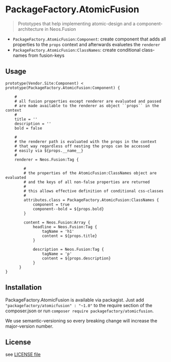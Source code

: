 # PackageFactory.AtomicFusion

> Prototypes that help implementing atomic-design and a component-architecture in Neos.Fusion

- `PackageFactory.AtomicFusion:Component`: create component that adds all properties to the `props` context 
and afterwards evaluetes the `renderer`
- `PackageFactory.AtomicFusion:ClassNames`: create conditional class-names from fusion-keys

## Usage 

```
prototype(Vendor.Site:Component) < prototype(PackageFactory.AtomicFusion:Component) {
    
    #
    # all fusion properties except renderer are evaluated and passed 
    # are made available to the renderer as object ``props`` in the context
    # 
    title = ''
    description = ''
    bold = false

    #
    # the renderer path is evaluated with the props in the context
    # that way regardless off nesting the props can be accessed
    # easily via ${props.__name__}
    # 
    renderer = Neos.Fusion:Tag {
    
        #
        # the properties of the AtomicFusion:ClassNames object are evaluated 
        # and the keys of all non-false properties are returned
        # 
        # this allows effective definition of conditional css-classes
        #
        attributes.class = PackageFactory.AtomicFusion:ClassNames {
            component = true
            component--bold = ${props.bold} 
        }
        
        content = Neos.Fusion:Array {
            headline = Neos.Fusion:Tag {
                tagName = 'h1'
                content = ${props.title}
            }

            description = Neos.Fusion:Tag {
                tagName = 'p'
                content = ${props.description}
            }
      }
}
```

## Installation

PackageFactory.AtomicFusion is available via packagist. Just add `"packagefactory/atomicfusion" : "~1.0"` to the 
require section of the composer.json or run `composer require packagefactory/atomicfusion`. 

We use semantic-versioning so every breaking change will increase the major-version number.

## License

see [LICENSE file](LICENSE)
